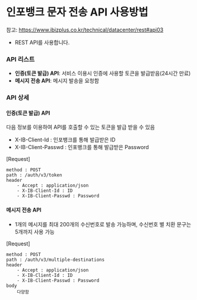 # 인포뱅크 문자 전송 API 사용방법

참고: https://www.ibizplus.co.kr/technical/datacenter/rest#api03

- REST API를 사용합니다.

### API 리스트
- **인증(토큰 발급) API**: 서비스 이용시 인증에 사용할 토큰을 발급받음(24시간 만료)
- **메시지 전송 API**: 메시지 발송을 요청함

### API 상세
#### 인증(토큰 발급) API
다음 정보를 이용하여 API를 호출할 수 있는 토큰을 발급 받을 수 있음
- X-IB-Client-Id : 인포뱅크를 통해 발급받은 ID
- X-IB-Client-Passwd : 인포뱅크를 통해 발급받은 Password

[Request]

    method : POST 
    path : /auth/v3/token
    header 
        - Accept : application/json
        - X-IB-Client-Id : ID
        - X-IB-Client-Passwd : Password
    
    
#### 메시지 전송 API
- 1개의 메시지를 최대 200개의 수신번호로 발송 가능하며, 수신번호 별 치환 문구는 5개까지 사용 가능

[Request]

    method : POST 
    path : /auth/v3/multiple-destinations
    header 
        - Accept : application/json
        - X-IB-Client-Id : ID
        - X-IB-Client-Passwd : Password
    body
        다양함
        
